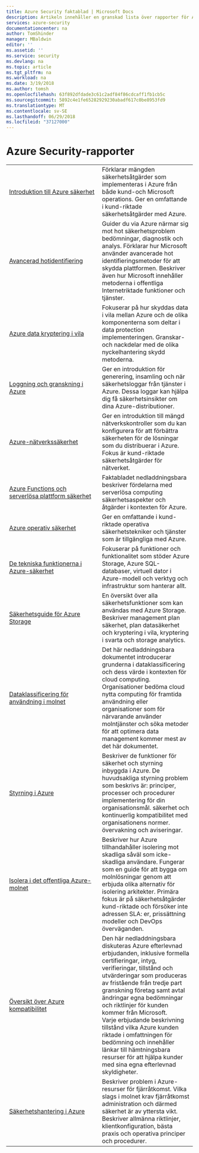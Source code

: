 ```yaml
---
title: Azure Security faktablad | Microsoft Docs
description: Artikeln innehåller en granskad lista över rapporter för Azure-säkerhet för olika Azure-resurser.
services: azure-security
documentationcenter: na
author: TomShinder
manager: MBaldwin
editor: ''
ms.assetid: ''
ms.service: security
ms.devlang: na
ms.topic: article
ms.tgt_pltfrm: na
ms.workload: na
ms.date: 3/19/2018
ms.author: tomsh
ms.openlocfilehash: 63f892dfdade3c61c2adf84f86cdcaff1fb1cb5c
ms.sourcegitcommit: 5892c4e1fe65282929230abadf617c0be8953fd9
ms.translationtype: MT
ms.contentlocale: sv-SE
ms.lasthandoff: 06/29/2018
ms.locfileid: "37127000"
---
```

# <a name="azure-security-white-papers"></a>Azure Security-rapporter
| | |
|-|-|
|[Introduktion&nbsp;till&nbsp;Azure&nbsp;säkerhet](azure-security.md)|Förklarar mängden säkerhetsåtgärder som implementeras i Azure från både kund-och Microsoft operations. Ger en omfattande i kund-riktade säkerhetsåtgärder med Azure.|
|[Avancerad hotidentifiering](azure-threat-detection.md)|Guider du via Azure närmar sig mot hot säkerhetsproblem bedömningar, diagnostik och analys. Förklarar hur Microsoft använder avancerade hot identifieringsmetoder för att skydda plattformen. Beskriver även hur Microsoft innehåller metoderna i offentliga Internetriktade funktioner och tjänster.|
|[Azure data kryptering i vila](azure-security-encryption-atrest.md)|Fokuserar på hur skyddas data i vila mellan Azure och de olika komponenterna som deltar i data protection implementeringen. Granskar- och nackdelar med de olika nyckelhantering skydd metoderna.|
|[Loggning och granskning i Azure](azure-log-audit.md)|Ger en introduktion för generering, insamling och när säkerhetsloggar från tjänster i Azure. Dessa loggar kan hjälpa dig få säkerhetsinsikter om dina Azure-distributioner. |
|[Azure-nätverkssäkerhet](azure-network-security.md)|Ger en introduktion till mängd nätverkskontroller som du kan konfigurera för att förbättra säkerheten för de lösningar som du distribuerar i Azure. Fokus är kund-riktade säkerhetsåtgärder för nätverket.|
|[Azure Functions och serverlösa plattform säkerhet](https://gallery.technet.microsoft.com/Azure-Functions-and-c6449f8d/file/202175/1/Microsoft%20Serverless%20Platform.pdf)|Faktabladet nedladdningsbara beskriver fördelarna med serverlösa computing säkerhetsaspekter och åtgärder i kontexten för Azure. | 
|[Azure operativ säkerhet](azure-operational-security.md)|Ger en omfattande i kund-riktade operativa säkerhetstekniker och tjänster som är tillgängliga med Azure.|
|[De tekniska funktionerna i Azure-säkerhet](azure-security-technical-capabilities.md)|Fokuserar på funktioner och funktionalitet som stöder Azure Storage, Azure SQL-databaser, virtuell dator i Azure-modell och verktyg och infrastruktur som hanterar allt.|
|[Säkerhetsguide för Azure Storage](https://docs.microsoft.com/azure/storage/common/storage-security-guide?toc=%2fazure%2fsecurity%2ftoc.json) |En översikt över alla säkerhetsfunktioner som kan användas med Azure Storage. Beskriver management plan säkerhet, plan datasäkerhet och kryptering i vila, kryptering i svarta och storage analytics.|
|[Dataklassificering för användning i molnet](https://gallery.technet.microsoft.com/Data-Classification-for-51252f03/file/172083/1/Data%20Classification%20for%20Cloud%20Readiness%20(2017-04-11).pdf)  |Det här nedladdningsbara dokumentet introducerar grunderna i dataklassificering och dess värde i kontexten för cloud computing. Organisationer bedöma cloud nytta computing för framtida användning eller organisationer som för närvarande använder molntjänster och söka metoder för att optimera data management kommer mest av det här dokumentet.|
|[Styrning i Azure](governance-in-azure.md)|Beskriver de funktioner för säkerhet och styrning inbyggda i Azure. De huvudsakliga styrning problem som beskrivs är: principer, processer och procedurer implementering för din organisationsmål. säkerhet och kontinuerlig kompatibilitet med organisationens normer. övervakning och aviseringar.
|[Isolera i det offentliga Azure-molnet](azure-isolation.md)|Beskriver hur Azure tillhandahåller isolering mot skadliga såväl som icke-skadliga användare. Fungerar som en guide för att bygga om molnlösningar genom att erbjuda olika alternativ för isolering arkitekter. Primära fokus är på säkerhetsåtgärder kund-riktade och försöker inte adressen SLA: er, prissättning modeller och DevOps överväganden.|
|[Översikt över Azure kompatibilitet](https://gallery.technet.microsoft.com/Overview-of-Azure-c1be3942)|Den här nedladdningsbara diskuteras Azure efterlevnad erbjudanden, inklusive formella certifieringar, intyg, verifieringar, tillstånd och utvärderingar som produceras av fristående från tredje part granskning företag samt avtal ändringar egna bedömningar och riktlinjer för kunden kommer från Microsoft. <br/> Varje erbjudande beskrivning tillstånd vilka Azure kunden riktade i omfattningen för bedömning och innehåller länkar till hämtningsbara resurser för att hjälpa kunder med sina egna efterlevnad skyldigheter.|
|[Säkerhetshantering i Azure](azure-security-management.md)|Beskriver problem i Azure-resurser för fjärråtkomst. Vilka slags i molnet krav fjärråtkomst administration och därmed säkerhet är av yttersta vikt. Beskriver allmänna riktlinjer, klientkonfiguration, bästa praxis och operativa principer och procedurer. |



